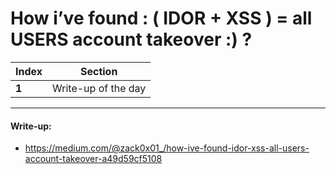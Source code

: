 # How i’ve found : ( IDOR + XSS ) = all USERS account takeover :) ?

Index | Section
--- | ---
**1** | Write-up of the day

___


#### Write-up: 

* https://medium.com/@zack0x01_/how-ive-found-idor-xss-all-users-account-takeover-a49d59cf5108
